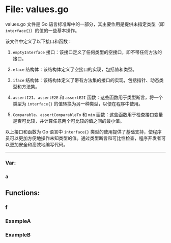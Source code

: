 # File: values.go

values.go 文件是 Go 语言标准库中的一部分，其主要作用是提供未指定类型（即 `interface{}`）的值的一些基本操作。

该文件中定义了以下接口和函数：

1. `emptyInterface` 接口：该接口定义了任何类型的空接口，即不带任何方法的接口。

2. `eface` 结构体：该结构体定义了空接口的实现，包括值和类型。

3. `iface` 结构体：该结构体定义了带有方法集的接口的实现，包括指针、动态类型和方法集。

4. `assertI2I`、`assertE2E` 和 `assertE2I` 函数：这些函数用于类型断言，将一个类型为 `interface{}` 的值转换为另一种类型，以便在程序中使用。

5. `Comparable`、`assertComparableTo` 和 `min` 函数：这些函数用于检查接口变量是否可比较，并计算任意两个可比较的值之间的最小值。

以上接口和函数为 Go 语言中 `interface{}` 类型的使用提供了基础支持，使程序员可以更加方便地操作未知类型的值。通过类型断言和可比性检查，程序开发者可以更加安全和高效地编写代码。




---

### Var:

### a





## Functions:

### f





### ExampleA





### ExampleB





